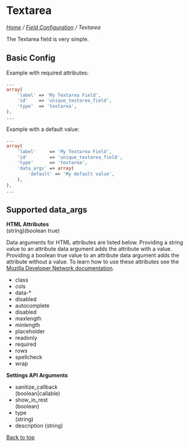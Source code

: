 # Textarea

*[Home](../../README.md) / [Field Configuration](../field-configuration.md) / Textarea*

The Textarea field is very simple.

## Basic Config

Example with required attributes:

```php
...
array(
	'label' => 'My Textarea Field',
	'id'    => 'unique_textarea_field',
	'type'  => 'textarea',
),
...
```

Example with a default value:

```php
...
array(
	'label'     => 'My Textarea Field',
	'id'        => 'unique_textarea_field',
	'type'      => 'textarea',
	'data_args' => array(
		'default' => 'My default value',
	),
),
...
```

## Supported data_args

**HTML Attributes**  
(string)(boolean true)

Data arguments for HTML attributes are listed below. Providing a string value to an attribute data argument adds the attribute with a value. Providing a boolean true value to an attribute data argument adds the attribute without a value. To learn how to use these attributes see the [Mozilla Developer Network documentation](https://developer.mozilla.org/en-US/docs/Web/HTML/Element/textarea).

* class
* cols
* data-*
* disabled
* autocomplete
* disabled
* maxlength
* minlength
* placeholder
* readonly
* required
* rows
* spellcheck
* wrap

**Settings API Arguments**

* sanitize_callback  
  (boolean|callable)
* show_in_rest  
  (boolean)
* type  
  (string)
* description
  (string)

[Back to top](#textarea)
